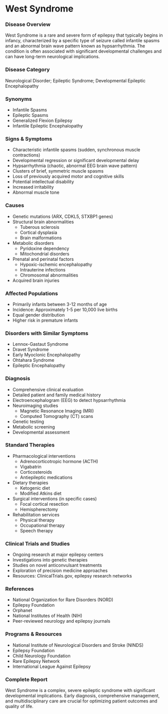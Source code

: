 # West Syndrome

### Disease Overview
West Syndrome is a rare and severe form of epilepsy that typically begins in infancy, characterized by a specific type of seizure called infantile spasms and an abnormal brain wave pattern known as hypsarrhythmia. The condition is often associated with significant developmental challenges and can have long-term neurological implications.

### Disease Category
Neurological Disorder; Epileptic Syndrome; Developmental Epileptic Encephalopathy

### Synonyms
- Infantile Spasms
- Epileptic Spasms
- Generalized Flexion Epilepsy
- Infantile Epileptic Encephalopathy

### Signs & Symptoms
- Characteristic infantile spasms (sudden, synchronous muscle contractions)
- Developmental regression or significant developmental delay
- Hypsarrhythmia (chaotic, abnormal EEG brain wave pattern)
- Clusters of brief, symmetric muscle spasms
- Loss of previously acquired motor and cognitive skills
- Potential intellectual disability
- Increased irritability
- Abnormal muscle tone

### Causes
- Genetic mutations (ARX, CDKL5, STXBP1 genes)
- Structural brain abnormalities
  - Tuberous sclerosis
  - Cortical dysplasia
  - Brain malformations
- Metabolic disorders
  - Pyridoxine dependency
  - Mitochondrial disorders
- Prenatal and perinatal factors
  - Hypoxic-ischemic encephalopathy
  - Intrauterine infections
  - Chromosomal abnormalities
- Acquired brain injuries

### Affected Populations
- Primarily infants between 3-12 months of age
- Incidence: Approximately 1-5 per 10,000 live births
- Equal gender distribution
- Higher risk in premature infants

### Disorders with Similar Symptoms
- Lennox-Gastaut Syndrome
- Dravet Syndrome
- Early Myoclonic Encephalopathy
- Ohtahara Syndrome
- Epileptic Encephalopathy

### Diagnosis
- Comprehensive clinical evaluation
- Detailed patient and family medical history
- Electroencephalogram (EEG) to detect hypsarrhythmia
- Neuroimaging studies
  - Magnetic Resonance Imaging (MRI)
  - Computed Tomography (CT) scans
- Genetic testing
- Metabolic screening
- Developmental assessment

### Standard Therapies
- Pharmacological interventions
  - Adrenocorticotropic hormone (ACTH)
  - Vigabatrin
  - Corticosteroids
  - Antiepileptic medications
- Dietary therapies
  - Ketogenic diet
  - Modified Atkins diet
- Surgical interventions (in specific cases)
  - Focal cortical resection
  - Hemispherectomy
- Rehabilitation services
  - Physical therapy
  - Occupational therapy
  - Speech therapy

### Clinical Trials and Studies
- Ongoing research at major epilepsy centers
- Investigations into genetic therapies
- Studies on novel anticonvulsant treatments
- Exploration of precision medicine approaches
- Resources: ClinicalTrials.gov, epilepsy research networks

### References
- National Organization for Rare Disorders (NORD)
- Epilepsy Foundation
- Orphanet
- National Institutes of Health (NIH)
- Peer-reviewed neurology and epilepsy journals

### Programs & Resources
- National Institute of Neurological Disorders and Stroke (NINDS)
- Epilepsy Foundation
- Child Neurology Foundation
- Rare Epilepsy Network
- International League Against Epilepsy

### Complete Report
West Syndrome is a complex, severe epileptic syndrome with significant developmental implications. Early diagnosis, comprehensive management, and multidisciplinary care are crucial for optimizing patient outcomes and quality of life.
